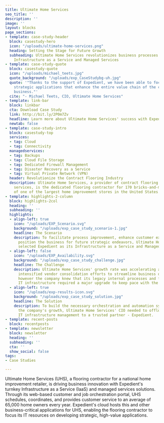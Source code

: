 ```yaml
---
title: Ultimate Home Services
seo_title: ''
description: ''
image: ''
layout: blocks
page_sections:
- template: case-study-header
  block: casestudy-hero
  icon: "/uploads/ultimate-home-services.png"
  heading: Setting the Stage for Future Growth
  subheading: Ultimate Home Services revolutionizes business processes with Expedient's
    Infrastructure as a Service and Managed Services
- template: case-study-quote
  block: casestudy-quote
  icon: "/uploads/michael_teets.jpg"
  quote_background: "/uploads/exp_CaseStudybg-uh.jpg"
  quote: '"Thanks to the support of Expedient, we have been able to focus on building
    strategic applications that enhance the entire value chain of the contract flooring
    business."'
  cite: "- Michael Teets, CIO, Ultimate Home Services"
- template: link-bar
  block: linkbar
  cta: Download Case Study
  link: http://bit.ly/2P0m7Zv
  headline: Learn more about Ultimate Home Services' success with Expedient
  newtab: false
- template: case-study-intro
  block: casestudy-top
  services:
  - tag: Cloud
  - tag: Connectivity
  managedservices:
  - tag: Backups
  - tag: Cloud File Storage
  - tag: Dedicated Firewall Management
  - tag: Disaster Recovery as a Service
  - tag: Virtual Private Network (VPN)
  header: Revolutionize the Contract Flooring Industry
  description: Ultimate Home Services, a provider of contract flooring installation
    services, is the dedicated flooring contractor for 170 bricks-and-mortar outposts
    of one of the largest home improvement stores in the United States.
- template: highlights-2-column
  block: highlights-2col
  heading: ''
  subheading: ''
  highlights:
  - align-left: true
    icon: "/uploads/EXP_Scenario.svg"
    background: "/uploads/exp_case_study_scenario-1.jpg"
    headline: The Scenario
    description: To facilitate process improvement, enhance customer experience, and
      position the business for future strategic endeavors, Ultimate Home Services
      selected Expedient as its Infrastructure as a Service and Managed Services partner.
  - align-left: false
    icon: "/uploads/EXP_Availability.svg"
    background: "/uploads/exp_case_study_challenge.jpg"
    headline: The Challenge
    description: Ultimate Home Services' growth rate was accelerating as its customer
      intensified vendor consolidation efforts to streamline business operations...
      however the company knew that its legacy internal processes and foundational
      IT infrastructure required a major upgrade to keep pace with the rapid growth.
  - align-left: true
    icon: "/uploads/exp-results-icon.svg"
    background: "/uploads/exp_case_study_solution.jpg"
    headline: The Solution
    description: To build the necessary orchestration and automation systems to support
      the company's growth, Ultimate Home Services' CIO needed to offload day-to-day
      IT infrastructure management to a trusted partner - Expedient.
- template: recent-posts
  block: recentposts
- template: newsletter
  block: newsletter
  heading: ''
  subheading: ''
  cta: ''
  show_social: false
tags:
- Case Studies

---
```

Ultimate Home Services (UHS), a flooring contractor for a national home improvement retailer, is driving business innovation with Expedient's turnkey Infrastructure as a Service (IaaS) and managed services solutions. Through its web-based customer and job orchestration portal, UHS schedules, coordinates, and provides customer service to an average of 65,000 home owners every year. Expedient's cloud hosts this and other business-critical applications for UHS, enabling the flooring contractor to focus its IT resources on developing strategic, high-value applications.